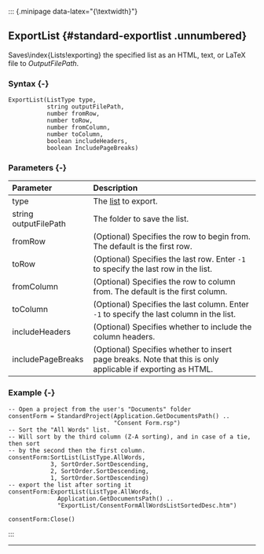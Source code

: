 ::: {.minipage data-latex="{\textwidth}"}
## ExportList {#standard-exportlist .unnumbered}

Saves\index{Lists!exporting} the specified list as an HTML, text, or LaTeX file to *OutputFilePath*.

### Syntax {-}

```{sql}
ExportList(ListType type,
           string outputFilePath,
           number fromRow,
           number toRow,
           number fromColumn,
           number toColumn,
           boolean includeHeaders,
           boolean IncludePageBreaks)
```

### Parameters {-}

**Parameter** | **Description**
| :-- | :-- |
type | The [list](#listtype) to export.
string outputFilePath | The folder to save the list.
fromRow | (Optional) Specifies the row to begin from. The default is the first row.
toRow | (Optional) Specifies the last row. Enter `-1` to specify the last row in the list.
fromColumn | (Optional) Specifies the row to column from. The default is the first column.
toColumn | (Optional) Specifies the last column. Enter `-1` to specify the last column in the list.
includeHeaders | (Optional) Specifies whether to include the column headers.
includePageBreaks | (Optional) Specifies whether to insert page breaks. Note that this is only applicable if exporting as HTML.

### Example {-}

```{sql}
-- Open a project from the user's "Documents" folder
consentForm = StandardProject(Application.GetDocumentsPath() ..
                              "Consent Form.rsp")
-- Sort the "All Words" list.
-- Will sort by the third column (Z-A sorting), and in case of a tie, then sort
-- by the second then the first column.
consentForm:SortList(ListType.AllWords,
            3, SortOrder.SortDescending,
            2, SortOrder.SortDescending,
            1, SortOrder.SortDescending)
-- export the list after sorting it
consentForm:ExportList(ListType.AllWords,
              Application.GetDocumentsPath() ..
              "ExportList/ConsentFormAllWordsListSortedDesc.htm")

consentForm:Close()
```
:::

***
